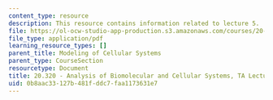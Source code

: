 ```yaml
---
content_type: resource
description: This resource contains information related to lecture 5.
file: https://ol-ocw-studio-app-production.s3.amazonaws.com/courses/20-320-analysis-of-biomolecular-and-cellular-systems-fall-2012/0b8aac33127b481fddc7faa1173631e7_MIT20_320F12_Lecture5.pdf
file_type: application/pdf
learning_resource_types: []
parent_title: Modeling of Cellular Systems
parent_type: CourseSection
resourcetype: Document
title: 20.320 - Analysis of Biomolecular and Cellular Systems, TA Lecture Note 5
uid: 0b8aac33-127b-481f-ddc7-faa1173631e7
---
```

